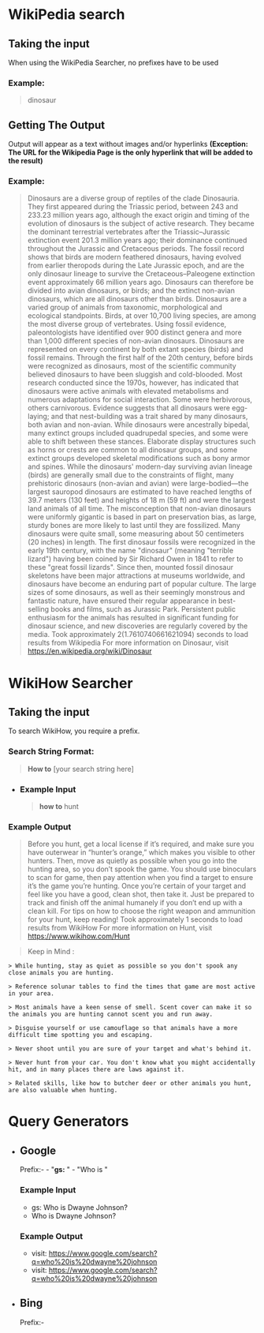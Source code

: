 # WikiPedia search

## Taking the input
When using the WikiPedia Searcher, no prefixes have to be used 
### Example: 
> dinosaur
## Getting The Output
Output will appear as a text without images and/or hyperlinks **(Exception: The URL for the Wikipedia Page is the only hyperlink that will be added to the result)**
### Example: 
> Dinosaurs are a diverse group of reptiles of the clade Dinosauria. They first appeared during the Triassic period, between 243 and 233.23 million years ago, although the exact origin and timing of the evolution of dinosaurs is the subject of active research. They became the dominant terrestrial vertebrates after the Triassic–Jurassic extinction event 201.3 million years ago; their dominance continued throughout the Jurassic and Cretaceous periods. The fossil record shows that birds are modern feathered dinosaurs, having evolved from earlier theropods during the Late Jurassic epoch, and are the only dinosaur lineage to survive the Cretaceous–Paleogene extinction event approximately 66 million years ago. Dinosaurs can therefore be divided into avian dinosaurs, or birds; and the extinct non-avian dinosaurs, which are all dinosaurs other than birds.
Dinosaurs are a varied group of animals from taxonomic, morphological and ecological standpoints. Birds, at over 10,700 living species, are among the most diverse group of vertebrates. Using fossil evidence, paleontologists have identified over 900 distinct genera and more than 1,000 different species of non-avian dinosaurs. Dinosaurs are represented on every continent by both extant species (birds) and fossil remains. Through the first half of the 20th century, before birds were recognized as dinosaurs, most of the scientific community believed dinosaurs to have been sluggish and cold-blooded. Most research conducted since the 1970s, however, has indicated that dinosaurs were active animals with elevated metabolisms and numerous adaptations for social interaction. Some were herbivorous, others carnivorous. Evidence suggests that all dinosaurs were egg-laying; and that nest-building was a trait shared by many dinosaurs, both avian and non-avian.
While dinosaurs were ancestrally bipedal, many extinct groups included quadrupedal species, and some were able to shift between these stances. Elaborate display structures such as horns or crests are common to all dinosaur groups, and some extinct groups developed skeletal modifications such as bony armor and spines. While the dinosaurs' modern-day surviving avian lineage (birds) are generally small due to the constraints of flight, many prehistoric dinosaurs (non-avian and avian) were large-bodied—the largest sauropod dinosaurs are estimated to have reached lengths of 39.7 meters (130 feet) and heights of 18 m (59 ft) and were the largest land animals of all time. The misconception that non-avian dinosaurs were uniformly gigantic is based in part on preservation bias, as large, sturdy bones are more likely to last until they are fossilized. Many dinosaurs were quite small, some measuring about 50 centimeters (20 inches) in length.
The first dinosaur fossils were recognized in the early 19th century, with the name "dinosaur" (meaning "terrible lizard") having been coined by Sir Richard Owen in 1841 to refer to these "great fossil lizards". Since then, mounted fossil dinosaur skeletons have been major attractions at museums worldwide, and dinosaurs have become an enduring part of popular culture. The large sizes of some dinosaurs, as well as their seemingly monstrous and fantastic nature, have ensured their regular appearance in best-selling books and films, such as Jurassic Park. Persistent public enthusiasm for the animals has resulted in significant funding for dinosaur science, and new discoveries are regularly covered by the media.
Took approximately 2(1.7610740661621094) seconds to load results from Wikipedia
For more information on Dinosaur, visit https://en.wikipedia.org/wiki/Dinosaur 


# WikiHow Searcher

## Taking the input
To search WikiHow, you require a prefix.
### Search String Format:
> **How to** [your search string here]
  - ### Example Input
    > **how to** hunt
### Example Output
  > Before you hunt, get a local license if it’s required, and make sure you have outerwear in “hunter’s orange,” which makes you visible to other hunters. Then, move as quietly as possible when you go into the hunting area, so you don’t spook the game. You should use binoculars to scan for game, then pay attention when you find a target to ensure it’s the game you’re hunting. Once you’re certain of your target and feel like you have a good, clean shot, then take it. Just be prepared to track and finish off the animal humanely if you don’t end up with a clean kill. For tips on how to choose the right weapon and ammunition for your hunt, keep reading!
Took approximately 1 seconds to load results from WikiHow
For more information on Hunt, visit https://www.wikihow.com/Hunt 

> Keep in Mind :
    
    > While hunting, stay as quiet as possible so you don't spook any close animals you are hunting.

    > Reference solunar tables to find the times that game are most active in your area.

    > Most animals have a keen sense of smell. Scent cover can make it so the animals you are hunting cannot scent you and run away.

    > Disguise yourself or use camouflage so that animals have a more difficult time spotting you and escaping.

    > Never shoot until you are sure of your target and what's behind it.

    > Never hunt from your car. You don't know what you might accidentally hit, and in many places there are laws against it.

    > Related skills, like how to butcher deer or other animals you hunt, are also valuable when hunting.

# Query Generators
  - ## Google
    Prefix:-  - "**gs:** "
              - "Who is "
    ### Example Input
    - gs: Who is Dwayne Johnson?
    - Who is Dwayne Johnson?
    ### Example Output 
    - visit: https://www.google.com/search?q=who%20is%20dwayne%20johnson
    - visit: https://www.google.com/search?q=who%20is%20dwayne%20johnson
  - ## Bing
    Prefix:-  
